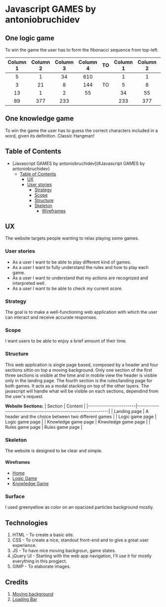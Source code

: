 # Javascript GAMES by antoniobruchidev

## One logic game

To win the game the user has to form the fibonacci sequence from top-left.

|Column 1        | Column 2       | Column 3       | Column 4       | TO             |Column 1        | Column 2       | Column 3       | Column 4       |
|:--------------:|:--------------:|:--------------:|:--------------:|:--------------:|:--------------:|:--------------:|:--------------:|:--------------:|
| 5              | 1              | 34             | 610            |                | 1              | 1              | 2              | 3              |
| 3              | 21             | 8              | 144            |  TO            | 5              | 8              | 13             | 21             |
| 13             | 1              | 2              | 55             |                | 34             | 55             | 89             | 144            |
| 89             | 377            | 233            |                |                | 233            | 377            | 610            |                |

## One knowledge game

To win the game the user has to guess the correct characters included in a word, given its definition.
Classic Hangman!

## Table of Contents

- [Javascript GAMES by antoniobruchidev](#Javascript GAMES by antoniobruchidev)
  - [Table of Contents](#table-of-contents)
    - [UX](#ux)
    - [User stories](#user-stories)
      - [Strategy](#strategy)
      - [Scope](#scope)
      - [Structure](#structure)
      - [Skeleton](#skeleton)
        - [Wireframes](#wireframes)

## UX

The website targets people wanting to relax playing some games.

### User stories

- As a user I want to be able to play different kind of games.
- As a user I want to fully understand the rules and how to play each game.
- As a user I want to understand that my actions are recognized and interpreted well.
- As a user I want to be able to check my current score.

### Strategy

The goal is to make a well-functioning web application with which the user can interact and receive accurate responses.

### Scope

I want users to be able to enjoy a brief amount of their time.

### Structure

This web application is single page based, composed by a header and four sections sittin on top a moving background. Only one section of the first three sections is visible at the time and in mobile view the header is visible only in the landing page. The fourth section is the rules/landing page for both games. It acts as a modal stacking on top of the other layers. The javascript will handle what will be visible on each sections, dependind from the user's request.

**Website Sections:**
| Section                | Content                                                       |
|------------------------|---------------------------------------------------------------|
| Landing page           | A header and the choice between two different games           |
| Logic game page        | Logic game page                                               |
| Knowledge game page    | Knwoledge game page                                           |
| Rules game page        | Rules game page                                               |

### Skeleton

The website is designed to be clear and simple.

#### Wireframes

- [Home](assets/pdf/home-wireframe.pdf)
- [Logic Game](assets/pdf/logic-wireframe.pdf)
- [Knowledge Game](assets/pdf/knowledge-wireframe.pdf)

### Surface

I used greenyellow as color on an opacized particles background mostly.

## Technologies

1. HTML - To create a basic site.
2. CSS - To create a nice, standout front-end and to give a great user experience.
3. JS - To have nice moving backgroun, game states.
4. jQuery UI - Starting with the web app navigation, I'll use it for mostly everything in this progject.
5. GIMP - To elaborate images.

## Credits

1. [Moving background](https://github.com/marcbruederlin/particles.js)
2. [Loading Bar](https://css-loaders.com/progress/)

